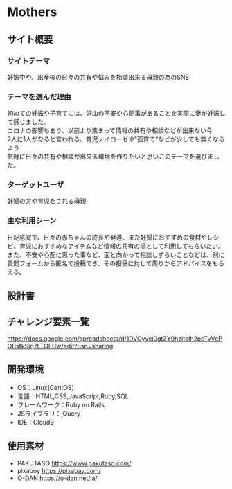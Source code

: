 # Mothers

## サイト概要


### サイトテーマ
妊娠中や、出産後の日々の共有や悩みを相談出来る母親の為のSNS

### テーマを選んだ理由
初めての妊娠や子育てには、沢山の不安や心配事があることを実際に妻が妊娠して感じました。<br>
コロナの影響もあり、以前より集まって情報の共有や相談などが出来ない今<br>
2人に1人がなると言われる、育児ノイローゼや"孤育て"などが少しでも無くなるよう<br>
気軽に日々の共有や相談が出来る環境を作りたいと思いこのテーマを選びました。

### ターゲットユーザ
妊婦の方や育児をされる母親

### 主な利用シーン
日記感覚で、日々の赤ちゃんの成長や発達、また妊婦におすすめの食材やレシピ、育児におすすめなアイテムなど情報の共有の場として利用してもらいたい。<br>
また、不安や心配に思った事など、面と向かって相談しずらいことなどは、別に質問フォームから匿名で投稿でき、その投稿に対して周りからアドバイスをもらえる。

## 設計書


## チャレンジ要素一覧
https://docs.google.com/spreadsheets/d/1DVOyyei0gtZY9hzjtolh2pcTvVcPOBsfkSjq7LTOFCw/edit?usp=sharing

## 開発環境
- OS：Linux(CentOS)
- 言語：HTML,CSS,JavaScript,Ruby,SQL
- フレームワーク：Ruby on Rails
- JSライブラリ：jQuery
- IDE：Cloud9

## 使用素材
- PAKUTASO  https://www.pakutaso.com/
- pixaboy https://pixabay.com/
- O-DAN https://o-dan.net/ja/
